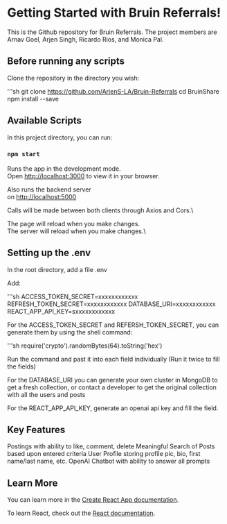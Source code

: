 # Getting Started with Bruin Referrals!

This is the Github repository for Bruin Referrals. The project members are 
Arnav Goel, Arjen Singh, Ricardo Rios, and Monica Pal.

## Before running any scripts

Clone the repository in the directory you wish:

'''sh
git clone https://github.com/ArjenS-LA/Bruin-Referrals
cd BruinShare
npm install --save

## Available Scripts

In this project directory, you can run:

### `npm start`

Runs the app in the development mode.\
Open [http://localhost:3000](http://localhost:3000) to view it in your browser.

Also runs the backend server\
on [http://localhost:5000](http://localhost:3000)

Calls will be made between both clients through Axios and Cors.\

The page will reload when you make changes.\
The server will reload when you make changes.\

## Setting up the .env

In the root directory, add a file .env

Add: 

'''sh
ACCESS_TOKEN_SECRET=xxxxxxxxxxxx
REFRESH_TOKEN_SECRET=xxxxxxxxxxxx
DATABASE_URI=xxxxxxxxxxxx
REACT_APP_API_KEY=sxxxxxxxxxxxx

For the ACCESS_TOKEN_SECRET and REFERSH_TOKEN_SECRET, you can generate them by
using the shell command:

'''sh
require('crypto').randomBytes(64).toString('hex')

Run the command and past it into each field individually (Run it twice to
fill the fields) 

For the DATABASE_URI you can generate your own cluster in MongoDB to get a
fresh collection, or contact a developer to get the original collection
with all the users and posts

For the REACT_APP_API_KEY, generate an openai api key and fill the field.

## Key Features

Postings with ability to like, comment, delete
Meaningful Search of Posts based upon entered criteria
User Profile storing profile pic, bio, first name/last name, etc.
OpenAI Chatbot with ability to answer all prompts

## Learn More

You can learn more in the [Create React App documentation](https://facebook.github.io/create-react-app/docs/getting-started).

To learn React, check out the [React documentation](https://reactjs.org/).
